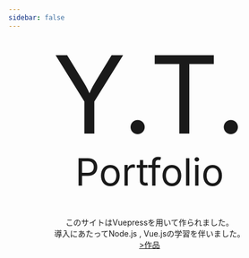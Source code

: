 ```yaml
---
sidebar: false
---
```

<p style="font-size:20vw;text-align:center;line-height:21vw;margin:0;">Y.T.</p>
<p style="font-size:7vw;text-align:center;line-height:8vw;margin:0;">Portfolio</p>


<div style="text-align: center;margin:40px 0;">
このサイトはVuepressを用いて作られました。
<br>
導入にあたってNode.js , Vue.jsの学習を伴いました。
<br>
<a class="button" href="/portfolio/portfolio">&gt;作品</a>
</div>